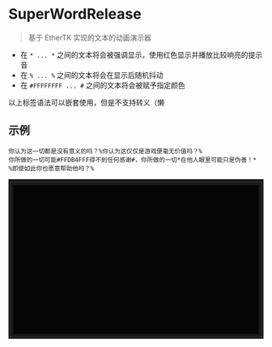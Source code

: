 # SuperWordRelease

> 基于 EtherTK 实现的文本的动画演示器

+ 在 `* ... *` 之间的文本将会被强调显示，使用红色显示并播放比较响亮的提示音
+ 在 `% ... %` 之间的文本将会在显示后随机抖动
+ 在 `#FFFFFFFF ... #` 之间的文本将会被赋予指定颜色

以上标签语法可以嵌套使用，但是不支持转义（懒

## 示例

```
你认为这一切都是没有意义的吗？%你认为这仅仅是游戏便毫无价值吗？%
你所做的一切可能#FFDB4FFF得不到任何感谢#，你所做的一切*在他人眼里可能只是伪善！*
%即使如此你也愿意帮助他吗？%
```

![SuperWord](doc/SuperWord.gif)
